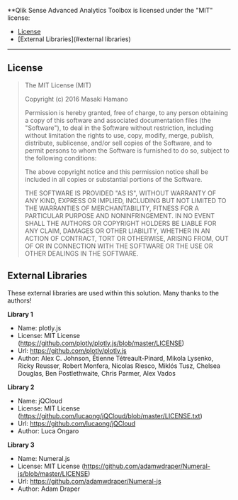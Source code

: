 **Qlik Sense Advanced Analytics Toolbox is licensed under the "MIT" license:

* [License](#license)
* [External Libraries](#external libraries)

---

## License

>
> The MIT License (MIT)
>
> Copyright (c) 2016 Masaki Hamano
>
> Permission is hereby granted, free of charge, to any person obtaining a copy
> of this software and associated documentation files (the "Software"), to deal
> in the Software without restriction, including without limitation the rights
> to use, copy, modify, merge, publish, distribute, sublicense, and/or sell
> copies of the Software, and to permit persons to whom the Software is
> furnished to do so, subject to the following conditions:
>
> The above copyright notice and this permission notice shall be included in all
> copies or substantial portions of the Software.
>
> THE SOFTWARE IS PROVIDED "AS IS", WITHOUT WARRANTY OF ANY KIND, EXPRESS OR
> IMPLIED, INCLUDING BUT NOT LIMITED TO THE WARRANTIES OF MERCHANTABILITY,
> FITNESS FOR A PARTICULAR PURPOSE AND NONINFRINGEMENT. IN NO EVENT SHALL THE
> AUTHORS OR COPYRIGHT HOLDERS BE LIABLE FOR ANY CLAIM, DAMAGES OR OTHER
> LIABILITY, WHETHER IN AN ACTION OF CONTRACT, TORT OR OTHERWISE, ARISING FROM,
> OUT OF OR IN CONNECTION WITH THE SOFTWARE OR THE USE OR OTHER DEALINGS IN THE
> SOFTWARE.
>

## External Libraries

These external libraries are used within this solution. Many thanks to the authors!

**Library 1**
* Name: plotly.js
* License: MIT License (https://github.com/plotly/plotly.js/blob/master/LICENSE)
* Url: https://github.com/plotly/plotly.js
* Author: Alex C. Johnson, Étienne Tétreault-Pinard, Mikola Lysenko, Ricky Reusser, Robert Monfera, Nicolas Riesco, Miklós Tusz, Chelsea Douglas, Ben Postlethwaite, Chris Parmer, Alex Vados

**Library 2**
* Name: jQCloud
* License: MIT License (https://github.com/lucaong/jQCloud/blob/master/LICENSE.txt)
* Url: https://github.com/lucaong/jQCloud
* Author: Luca Ongaro

**Library 3**
* Name: Numeral.js
* License: MIT License (https://github.com/adamwdraper/Numeral-js/blob/master/LICENSE)
* Url: https://github.com/adamwdraper/Numeral-js
* Author: Adam Draper
